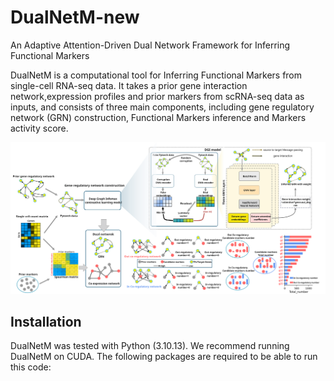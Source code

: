 # DualNetM-new
An Adaptive Attention-Driven Dual Network Framework for Inferring Functional Markers

DualNetM is a computational tool for Inferring Functional Markers from single-cell RNA-seq data.
It takes a prior gene interaction network,expression profiles and prior markers from scRNA-seq data as inputs, and consists of three main components, including gene 
regulatory network (GRN) construction, Functional Markers inference and Markers activity score.

![workframe.svg](/workframe.svg)

## Installation
DualNetM was tested with Python (3.10.13). 
We recommend running DualNetM on CUDA. 
The following packages are required to be able to run this code:

